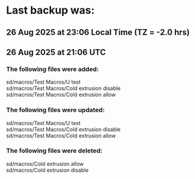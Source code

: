 # Last backup was:
## 26 Aug 2025 at 23:06 Local Time (TZ = -2.0 hrs)  
## 26 Aug 2025 at 21:06 UTC 

### The following files were added:
sd/macros/Test Macros/U test<br>sd/macros/Test Macros/Cold extrusion disable<br>sd/macros/Test Macros/Cold extrusion allow<br>
### The following files were updated:
sd/macros/Test Macros/U test<br>sd/macros/Test Macros/Cold extrusion disable<br>sd/macros/Test Macros/Cold extrusion allow<br>
### The following files were deleted:
sd/macros/Cold extrusion allow<br>sd/macros/Cold extrusion disable<br>